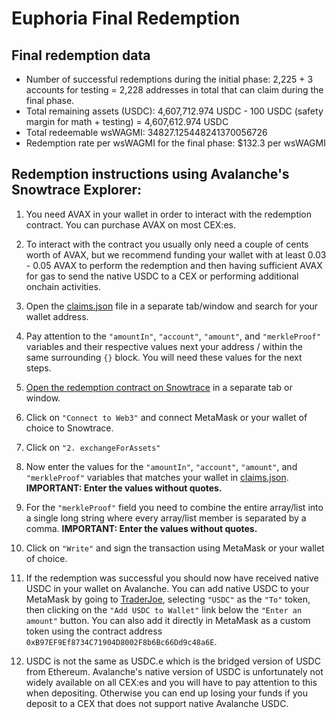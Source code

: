 # Euphoria Final Redemption

## Final redemption data

- Number of successful redemptions during the initial phase: 2,225 + 3 accounts for testing = 2,228 addresses in total that can claim during the final phase.
- Total remaining assets (USDC): 4,607,712.974 USDC - 100 USDC (safety margin for math + testing) = 4,607,612.974 USDC
- Total redeemable wsWAGMI: 34827.125448241370056726
- Redemption rate per wsWAGMI for the final phase: $132.3 per wsWAGMI

## Redemption instructions using Avalanche's Snowtrace Explorer:

1. You need AVAX in your wallet in order to interact with the redemption contract. You can purchase AVAX on most CEX:es.

2. To interact with the contract you usually only need a couple of cents worth of AVAX, but we recommend funding your wallet with at least 0.03 - 0.05 AVAX to perform the redemption and then having sufficient AVAX for gas to send the native USDC to a CEX or performing additional onchain activities.

3. Open the [claims.json](https://raw.githubusercontent.com/VenomProtocol/euphoria-manual-final-redemption/main/claims.json) file in a separate tab/window and search for your wallet address.

4. Pay attention to the `"amountIn"`, `"account"`, `"amount"`, and `"merkleProof"` variables and their respective values next your address / within the same surrounding `{}` block. You will need these values for the next steps.

5. [Open the redemption contract on Snowtrace](https://snowtrace.io/address/0x0b2E90054444D35f78E9134F018E7642525b56f2#writeContract) in a separate tab or window.

6. Click on `"Connect to Web3"` and connect MetaMask or your wallet of choice to Snowtrace. 

7. Click on `"2. exchangeForAssets"`

8. Now enter the values for the `"amountIn"`, `"account"`, `"amount"`, and `"merkleProof"` variables that matches your wallet in [claims.json](https://raw.githubusercontent.com/VenomProtocol/euphoria-manual-final-redemption/main/claims.json). **IMPORTANT: Enter the values without quotes.**

9. For the `"merkleProof"` field you need to combine the entire array/list into a single long string where every array/list member is separated by a comma. **IMPORTANT: Enter the values without quotes.**

10. Click on `"Write"` and sign the transaction using MetaMask or your wallet of choice.

11. If the redemption was successful you should now have received native USDC in your wallet on Avalanche. You can add native USDC to your MetaMask by going to [TraderJoe](https://traderjoexyz.com/trade), selecting `"USDC"` as the `"To"` token, then clicking on the `"Add USDC to Wallet"` link below the `"Enter an amount"` button. You can also add it directly in MetaMask as a custom token using the contract address `0xB97EF9Ef8734C71904D8002F8b6Bc66Dd9c48a6E`.

12. USDC is not the same as USDC.e which is the bridged version of USDC from Ethereum. Avalanche's native version of USDC is unfortunately not widely available on all CEX:es and you will have to pay attention to this when depositing. Otherwise you can end up losing your funds if you deposit to a CEX that does not support native Avalanche USDC.
